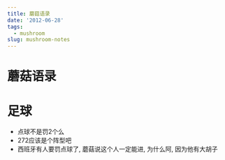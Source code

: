 ```yaml
---
title: 蘑菇语录
date: '2012-06-28'
tags:
  - mushroom
slug: mushroom-notes
---
```



蘑菇语录
==========

# 足球 #

* 点球不是罚2个么
* 272应该是个阵型吧
* 西班牙有人要罚点球了, 蘑菇说这个人一定能进, 为什么阿, 因为他有大胡子
